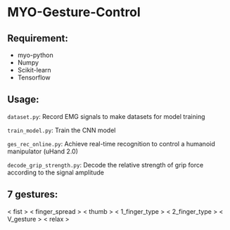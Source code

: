 # MYO-Gesture-Control

## Requirement:
* myo-python
* Numpy
* Scikit-learn
* Tensorflow

## Usage:
```dataset.py```: Record EMG signals to make datasets for model training

```train_model.py```: Train the CNN model

```ges_rec_online.py```: Achieve real-time recognition to control a humanoid manipulator (uHand 2.0)

```decode_grip_strength.py```: Decode the relative strength of grip force according to the signal amplitude


## 7 gestures:
< fist >
< finger_spread >
< thumb >
< 1_finger_type >
< 2_finger_type >
< V_gesture >
< relax >
